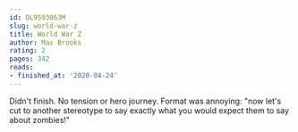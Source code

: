 ```yaml
---
id: OL9593063M
slug: world-war-z
title: World War Z
author: Max Brooks
rating: 2
pages: 342
reads:
- finished_at: '2020-04-24'
---
```

Didn't finish. No tension or hero journey. Format was annoying: "now let's cut to another stereotype to say exactly what you would expect them to say about zombies!"
